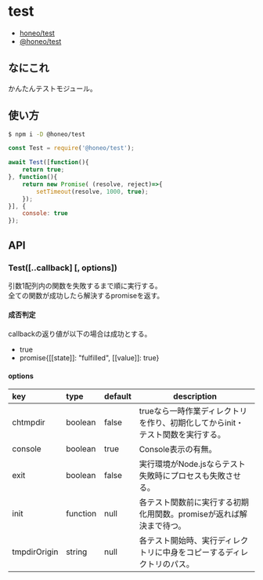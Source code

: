 # test
* [honeo/test](https://github.com/honeo/test)  
* [@honeo/test](https://www.npmjs.com/package/@honeo/test)


## なにこれ
かんたんテストモジュール。


## 使い方
```sh
$ npm i -D @honeo/test
```
```js
const Test = require('@honeo/test');

await Test([function(){
	return true;
}, function(){
	return new Promise( (resolve, reject)=>{
	    setTimeout(resolve, 1000, true);
	});
}], {
	console: true
});
```


## API

### Test([..callback] [, options])
引数1配列内の関数を失敗するまで順に実行する。  
全ての関数が成功したら解決するpromiseを返す。

#### 成否判定
callbackの返り値が以下の場合は成功とする。
* true
* promise{[[state]]: "fulfilled", [[value]]: true}

#### options
| key          | type     | default | description                                                            |
|:------------ |:-------- | ------- | ---------------------------------------------------------------------- |
| chtmpdir     | boolean  | false   | trueなら一時作業ディレクトリを作り、初期化してからinit・テスト関数を実行する。 |
| console      | boolean  | true    | Console表示の有無。                                                    |
| exit         | boolean  | false   | 実行環境がNode.jsならテスト失敗時にプロセスも失敗させる。              |
| init         | function | null    | 各テスト関数前に実行する初期化用関数。promiseが返れば解決まで待つ。    |
| tmpdirOrigin | string   | null    | 各テスト開始時、実行ディレクトリに中身をコピーするディレクトリのパス。   |
